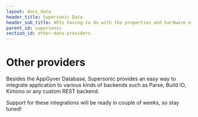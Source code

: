 ```yaml
---
layout: docs_data
header_title: Supersonic Data
header_sub_title: APIs having to do with the properties and hardware of your mobile device.
parent_id: supersonic
section_id: other-data-providers
---
```


# Other providers

Besides the AppGyver Database, Supersonic provides an easy way to integrate application to various kinds of backends such as Parse, Build IO, Kimono or any custom REST backend.

Support for these integrations will be ready in couple of weeks, so stay tuned!